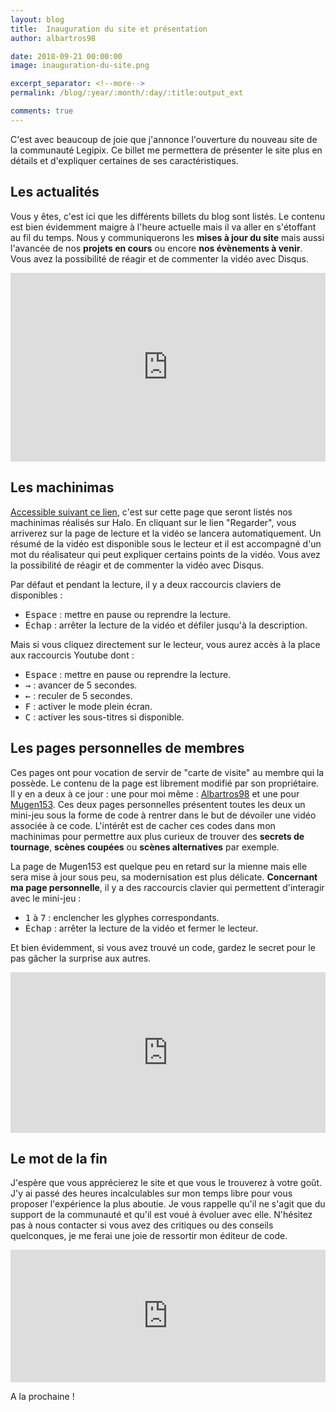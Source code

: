 ```yaml
---
layout: blog
title:  Inauguration du site et présentation
author: albartros98

date: 2018-09-21 00:00:00
image: inauguration-du-site.png

excerpt_separator: <!--more-->
permalink: /blog/:year/:month/:day/:title:output_ext

comments: true
---
```


C'est avec beaucoup de joie que j'annonce l'ouverture du nouveau site de la communauté Legipix.
Ce billet me permettera de présenter le site plus en détails et d'expliquer certaines de ses caractéristiques.
<!--more-->

## Les actualités

Vous y êtes, c'est ici que les différents billets du blog sont listés.
Le contenu est bien évidemment maigre à l'heure actuelle mais il va aller en s'étoffant au fil du temps.
Nous y communiquerons les **mises à jour du site** mais aussi l'avancée de nos **projets en cours** ou encore **nos évènements à venir**.
Vous avez la possibilité de réagir et de commenter la vidéo avec Disqus.

<div><div style="width:100%;height:0;padding-bottom:60%;position:relative;"><iframe src="https://giphy.com/embed/11M1k4fIwVqPF6" width="100%" height="100%" style="position:absolute" frameBorder="0" class="giphy-embed" allowFullScreen></iframe></div></div>

## Les machinimas

[Accessible suivant ce lien](https://legipix.net/machinima), c'est sur cette page que seront listés nos machinimas réalisés sur Halo.
En cliquant sur le lien "Regarder", vous arriverez sur la page de lecture et la vidéo se lancera automatiquement.
Un résumé de la vidéo est disponible sous le lecteur et il est accompagné d'un mot du réalisateur qui peut expliquer certains points de la vidéo.
Vous avez la possibilité de réagir et de commenter la vidéo avec Disqus.

Par défaut et pendant la lecture, il y a deux raccourcis claviers de disponibles :

- <kbd>Espace</kbd> : mettre en pause ou reprendre la lecture.
- <kbd>Échap</kbd> : arrêter la lecture de la vidéo et défiler jusqu'à la description.

Mais si vous cliquez directement sur le lecteur, vous aurez accès à la place aux raccourcis Youtube dont :

- <kbd>Espace</kbd> : mettre en pause ou reprendre la lecture.
- <kbd>→</kbd> : avancer de 5 secondes.
- <kbd>←</kbd> : reculer de 5 secondes.
- <kbd>F</kbd> : activer le mode plein écran.
- <kbd>C</kbd> : activer les sous-titres si disponible.

## Les pages personnelles de membres

Ces pages ont pour vocation de servir de "carte de visite" au membre qui la possède.
Le contenu de la page est librement modifié par son propriétaire.
Il y en a deux à ce jour : une pour moi même : [Albartros98](https://legipix.net/albartros98/) et une pour [Mugen153](https://legipix.net/mugen153/).
Ces deux pages personnelles présentent toutes les deux un mini-jeu sous la forme de code à rentrer dans le but de dévoiler une vidéo associée à ce code.
L'intérêt est de cacher ces codes dans mon machinimas pour permettre aux plus curieux de trouver des **secrets de tournage**, **scènes coupées** ou **scènes alternatives** par exemple.

La page de Mugen153 est quelque peu en retard sur la mienne mais elle sera mise à jour sous peu, sa modernisation est plus délicate.
**Concernant ma page personnelle**, il y a des raccourcis clavier qui permettent d'interagir avec le mini-jeu :

- <kbd>1</kbd> à <kbd>7</kbd> : enclencher les glyphes correspondants.
- <kbd>Échap</kbd> : arrêter la lecture de la vidéo et fermer le lecteur.

Et bien évidemment, si vous avez trouvé un code, gardez le secret pour le pas gâcher la surprise aux autres.

<div><div style="width:100%;height:0;padding-bottom:51%;position:relative;"><iframe src="https://giphy.com/embed/TL5XQpSpASo4U" width="100%" height="100%" style="position:absolute" frameBorder="0" class="giphy-embed" allowFullScreen></iframe></div></div>

## Le mot de la fin

J'espère que vous apprécierez le site et que vous le trouverez à votre goût.
J'y ai passé des heures incalculables sur mon temps libre pour vous proposer l'expérience la plus aboutie.
Je vous rappelle qu'il ne s'agit que du support de la communauté et qu'il est voué à évoluer avec elle.
N'hésitez pas à nous contacter si vous avez des critiques ou des conseils quelconques, je me ferai une joie de ressortir mon éditeur de code.

<div><div style="width:100%;height:0;padding-bottom:42%;position:relative;"><iframe src="https://giphy.com/embed/xT8qBsOjMOcdeGJIU8" width="100%" height="100%" style="position:absolute" frameBorder="0" class="giphy-embed" allowFullScreen></iframe></div></div>

A la prochaine !


